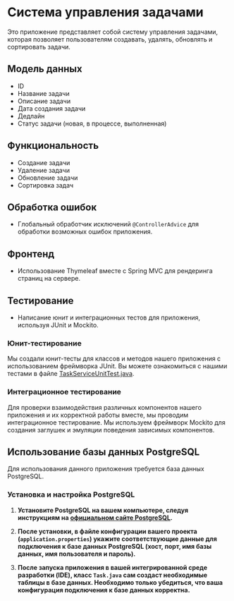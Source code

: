 # Система управления задачами

Это приложение представляет собой систему управления задачами, которая позволяет пользователям создавать, удалять, обновлять и сортировать задачи.

## Модель данных
- ID
- Название задачи
- Описание задачи
- Дата создания задачи
- Дедлайн
- Статус задачи (новая, в процессе, выполненная)

## Функциональность
- Создание задачи
- Удаление задачи
- Обновление задачи
- Сортировка задач

## Обработка ошибок
- Глобальный обработчик исключений `@ControllerAdvice` для обработки возможных ошибок приложения.

## Фронтенд
- Использование Thymeleaf вместе с Spring MVC для рендеринга страниц на сервере.

## Тестирование
- Написание юнит и интеграционных тестов для приложения, используя JUnit и Mockito.

### Юнит-тестирование

Мы создали юнит-тесты для классов и методов нашего приложения с использованием фреймворка JUnit. Вы можете ознакомиться с нашими тестами в файле [TaskServiceUnitTest.java](to-do-list/src/main/java/com/example/todolist/Service/TaskServiceUnitTest).

### Интеграционное тестирование

Для проверки взаимодействия различных компонентов нашего приложения и их корректной работы вместе, мы проводим интеграционное тестирование. Мы используем фреймворк Mockito для создания заглушек и эмуляции поведения зависимых компонентов.

## Использование базы данных PostgreSQL

Для использования данного приложения требуется база данных PostgreSQL.

### Установка и настройка PostgreSQL

1. **Установите PostgreSQL на вашем компьютере, следуя инструкциям на [официальном сайте PostgreSQL](https://www.postgresql.org/download/).**

2. **После установки, в файле конфигурации вашего проекта (`application.properties`) укажите соответствующие данные для подключения к базе данных PostgreSQL (хост, порт, имя базы данных, имя пользователя и пароль).**

3. **После запуска приложения в вашей интегрированной среде разработки (IDE), класс `Task.java` сам создаст необходимые таблицы в базе данных. Необходимо только убедиться, что ваша конфигурация подключения к базе данных корректна.**
